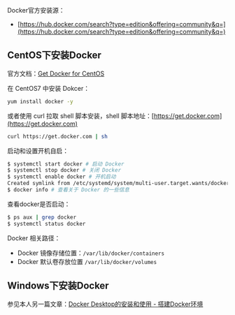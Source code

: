 Docker官方安装源：

- [https://hub.docker.com/search?type=edition&offering=community&q=](https://hub.docker.com/search?type=edition&offering=community&q=)

<a name="G8sZG"></a>
## CentOS下安装Docker

官方文档：[Get Docker for CentOS](https://docs.docker.com/v1.13/engine/installation/linux/centos/)

在 CentOS7 中安装 Dokcer：

```bash
yum install docker -y
```

或者使用 curl 拉取 shell 脚本安装，shell 脚本地址：[https://get.docker.com](https://get.docker.com)

```bash
curl https://get.docker.com | sh
```

启动和设置开机自启：

```bash
$ systemctl start docker # 启动 Docker
$ systemctl stop docker # 关闭 Docker
$ systemctl enable docker # 开机启动
Created symlink from /etc/systemd/system/multi-user.target.wants/docker.service to /usr/lib/systemd/system/docker.service.
$ docker info # 查看关于 Docker 的一些信息
```

查看docker是否启动：

```bash
$ ps aux | grep docker
$ systemctl status docker
```

Docker 相关路径：

- Docker 镜像存储位置：`/var/lib/docker/containers`
- Docker 默认卷存放位置 `/var/lib/docker/volumes`

<a name="pNSiy"></a>
## Windows下安装Docker

参见本人另一篇文章：[Docker Desktop的安装和使用 - 搭建Docker环境](https://www.yuque.com/xiaoyulive/wsl/vchahd)

